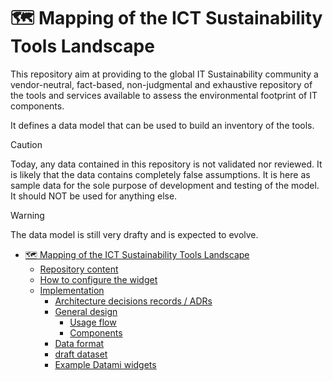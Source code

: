 # 🗺️ Mapping of the ICT Sustainability Tools Landscape

This repository aim at providing to the global IT Sustainability community a vendor-neutral, fact-based, non-judgmental and exhaustive repository of the tools and services available to assess the environmental footprint of IT components.

It defines a data model that can be used to build an inventory of the tools.

> [!CAUTION]
> Today, any data contained in this repository is not validated nor reviewed. It is likely that the data contains completely false assumptions. It is here as sample data for the sole purpose of development and testing of the model. It should NOT be used for anything else.

> [!WARNING]
> The data model is still very drafty and is expected to evolve.

- [🗺️ Mapping of the ICT Sustainability Tools Landscape](#️-mapping-of-the-ict-sustainability-tools-landscape)
  - [Repository content](#repository-content)
  - [How to configure the widget](#how-to-configure-the-widget)
  - [Implementation](#implementation)
    - [Architecture decisions records / ADRs](#architecture-decisions-records--adrs)
    - [General design](#general-design)
      - [Usage flow](#usage-flow)
      - [Components](#components)
    - [Data format](#data-format)
    - [draft dataset](#draft-dataset)
    - [Example Datami widgets](#example-datami-widgets)
